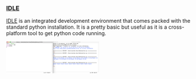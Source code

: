 ### [IDLE](https://docs.python.org/3/library/idle.html)

[IDLE](https://docs.python.org/3/library/idle.html) is an integrated development environment that comes packed with the standard python installation. It is a pretty basic but useful as it is a cross-platform tool to get python code running.

<img src="./media/idle.png" width="50%">
